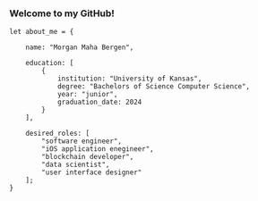 ### Welcome to my GitHub!

    let about_me = {
        
        name: "Morgan Maha Bergen",
        
        education: [
            {
                institution: "University of Kansas",
                degree: "Bachelors of Science Computer Science",
                year: "junior",
                graduation_date: 2024
            }
        ],
    
        desired_roles: [
            "software engineer",
            "iOS application enegineer",
            "blockchain developer",
            "data scientist",
            "user interface designer"
        ];
    }



